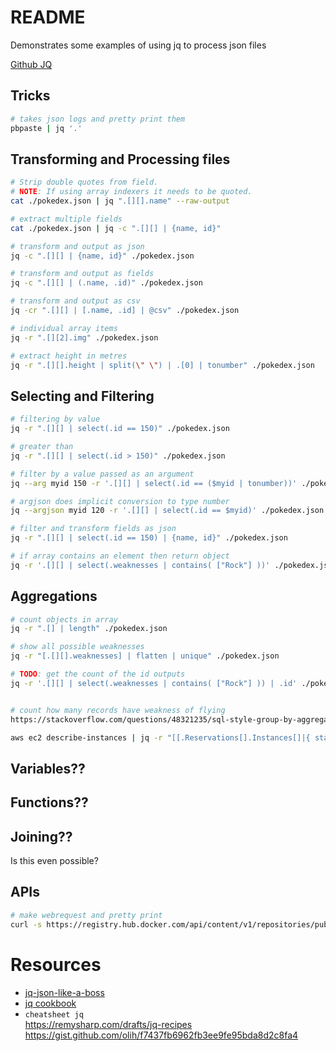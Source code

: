 # README
Demonstrates some examples of using jq to process json files

[Github JQ](https://github.com/stedolan/jq)

## Tricks
```sh
# takes json logs and pretty print them 
pbpaste | jq '.'
```

## Transforming and Processing files
```sh
# Strip double quotes from field.
# NOTE: If using array indexers it needs to be quoted. 
cat ./pokedex.json | jq ".[][].name" --raw-output

# extract multiple fields
cat ./pokedex.json | jq -c ".[][] | {name, id}"    

# transform and output as json
jq -c ".[][] | {name, id}" ./pokedex.json 

# transform and output as fields    
jq -c ".[][] | (.name, .id)" ./pokedex.json

# transform and output as csv     
jq -cr ".[][] | [.name, .id] | @csv" ./pokedex.json     

# individual array items
jq -r ".[][2].img" ./pokedex.json

# extract height in metres 
jq -r ".[][].height | split(\" \") | .[0] | tonumber" ./pokedex.json
```

## Selecting and Filtering
```sh
# filtering by value
jq -r ".[][] | select(.id == 150)" ./pokedex.json 

# greater than
jq -r ".[][] | select(.id > 150)" ./pokedex.json 

# filter by a value passed as an argument
jq --arg myid 150 -r '.[][] | select(.id == ($myid | tonumber))' ./pokedex.json 

# argjson does implicit conversion to type number
jq --argjson myid 120 -r '.[][] | select(.id == $myid)' ./pokedex.json 

# filter and transform fields as json
jq -r ".[][] | select(.id == 150) | {name, id}" ./pokedex.json 

# if array contains an element then return object
jq -r '.[][] | select(.weaknesses | contains( ["Rock"] ))' ./pokedex.json 
```

## Aggregations

```sh
# count objects in array
jq -r ".[] | length" ./pokedex.json 

# show all possible weaknesses
jq -r "[.[][].weaknesses] | flatten | unique" ./pokedex.json 

# TODO: get the count of the id outputs 
jq -r '.[][] | select(.weaknesses | contains( ["Rock"] )) | .id' ./pokedex.json


# count how many records have weakness of flying
https://stackoverflow.com/questions/48321235/sql-style-group-by-aggregate-functions-in-jq-count-sum-and-etc

aws ec2 describe-instances | jq -r "[[.Reservations[].Instances[]|{ state: .State.Name, type: .InstanceType }]|group_by(.state)|.[]|{state: .[0].state, types: [.[].type]|[group_by(.)|.[]|{type: .[0], count: ([.[]]|length)}] }]"
```



## Variables??

## Functions??

## Joining??
Is this even possible?


## APIs
```sh
# make webrequest and pretty print
curl -s https://registry.hub.docker.com/api/content/v1/repositories/public/library/bash/tags | jq    
```

# Resources
* [jq-json-like-a-boss](https://www.slideshare.net/btiernay/jq-json-like-a-boss)
* [jq cookbook](https://github.com/stedolan/jq/wiki/Cookbook)
* ```cheatsheet jq```    
https://remysharp.com/drafts/jq-recipes
https://gist.github.com/olih/f7437fb6962fb3ee9fe95bda8d2c8fa4

